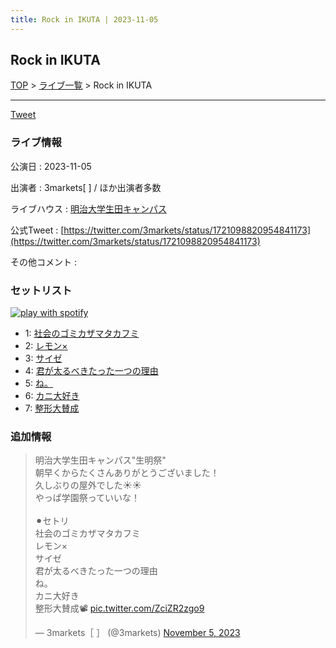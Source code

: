 ```yaml
---
title: Rock in IKUTA | 2023-11-05
---
```

## Rock in IKUTA

[TOP](/setlist/) > [ライブ一覧](lives.html) > Rock in IKUTA

___

<a href="https://twitter.com/share?ref_src=twsrc%5Etfw" data-text="3markets[ ]セットリスト > Rock in IKUTA" class="twitter-share-button" data-via="3markets" data-hashtags="3markets" data-related="3markets" data-show-count="false">Tweet</a>

### ライブ情報

公演日
:    2023-11-05

出演者
:    3markets[ ] / ほか出演者多数

ライブハウス
:    [明治大学生田キャンパス](livehouse066.html)

公式Tweet
:    [https://twitter.com/3markets/status/1721098820954841173](https://twitter.com/3markets/status/1721098820954841173)

その他コメント
:    

### セットリスト


[![play with spotify](images/spotify-icon.png)](https://open.spotify.com/playlist/7oR74jaOckO3sV6VnVJ6my)



*  1: [社会のゴミカザマタカフミ](song002.html)
*  2: [レモン×](song003.html)
*  3: [サイゼ](song004.html)
*  4: [君が太るべきたった一つの理由](song034.html)
*  5: [ね。](song076.html)
*  6: [カニ大好き](song079.html)
*  7: [整形大賛成](song005.html)


### 追加情報



<blockquote class="twitter-tweet"><p lang="ja" dir="ltr">明治大学生田キャンパス&quot;生明祭&quot;<br>朝早くからたくさんありがとうございました！<br>久しぶりの屋外でした☀️☀️<br>やっぱ学園祭っていいな！<br><br>⚫︎セトリ<br>社会のゴミカザマタカフミ<br>レモン×<br>サイゼ<br>君が太るべきたった一つの理由<br>ね。<br>カニ大好き<br>整形大賛成📽️ <a href="https://t.co/ZciZR2zgo9">pic.twitter.com/ZciZR2zgo9</a></p>&mdash; 3markets［ ］ (@3markets) <a href="https://twitter.com/3markets/status/1721098820954841173?ref_src=twsrc%5Etfw">November 5, 2023</a></blockquote>
<script async src="https://platform.twitter.com/widgets.js" charset="utf-8"></script>




<script async src="https://platform.twitter.com/widgets.js" charset="utf-8"></script>